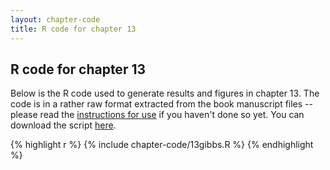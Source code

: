 ```yaml
---
layout: chapter-code
title: R code for chapter 13
---
```


## R code for chapter 13
Below is the R code used to generate results and figures in chapter 13.
The code is in a rather raw format extracted from the book manuscript files -- please read the [instructions for use](instructions.html) if you haven't done so yet.
You can download the script <a href='https://raw.githubusercontent.com/spatstat/book/gh-pages/_includes/chapter-code/13gibbs.R' target=_blank>here</a>.

{% highlight r %}
{% include chapter-code/13gibbs.R %}
{% endhighlight %}
